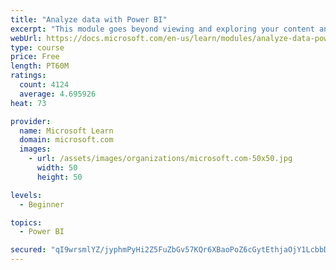 ```yaml
---
title: "Analyze data with Power BI"
excerpt: "This module goes beyond viewing and exploring your content and explains how to interact with it by working with reports and dashboards to uncover and share new business insights."
webUrl: https://docs.microsoft.com/en-us/learn/modules/analyze-data-power-bi/
type: course
price: Free
length: PT60M
ratings:
  count: 4124
  average: 4.695926
heat: 73

provider:
  name: Microsoft Learn
  domain: microsoft.com
  images:
    - url: /assets/images/organizations/microsoft.com-50x50.jpg
      width: 50
      height: 50

levels:
  - Beginner

topics:
  - Power BI

secured: "qI9wrsmlYZ/jyphmPyHi2Z5FuZbGv57KQr6XBaoPoZ6cGytEthjaOjY1LcbbDuZ988M44bK6uKqYnLGs0EA9KYDNNgQPIJJJelZYSJLgT9tlZxjwIsv+Yjd/egd/pu0fYyUzoUbdevGOSgCmWl9X8pN8fqnt7WQO5IVScFIcwLeW43ORmrebiLrUVl1ecrdLjS6fX9U8paj4l3GGcxbBec+izcBjgZqgK+b9j6uTcPlUvRwhQu4dmioDoVKtkIj2lBfO5kuzPmTNLDdX9WfpsGPQpd721fe26G+xYYm9ADhZj4Qt61StZ39XgYuHgE4Y/M2cjvNe8i/+WhqQUOjZGx4FbS8wtEeQ61VL4m5xyNKUFiqZskYTtJWtoUhCDa9keEIEZBsPbUDDNNrrz/CkWA==;qRVA1ExujtGZSt3EhATvlw=="
---
```


